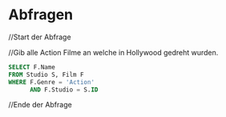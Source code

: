 # Abfragen
//Start der Abfrage

//Gib alle Action Filme an welche in Hollywood gedreht wurden.
```sql
SELECT F.Name
FROM Studio S, Film F
WHERE F.Genre = 'Action' 
      AND F.Studio = S.ID
```
//Ende der Abfrage
